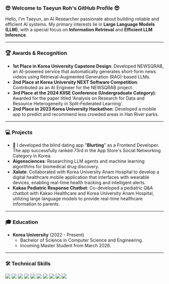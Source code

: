 ### 😎 Welcome to Taeyun Roh's GitHub Profile 😎

Hello, I'm Taeyun, an AI Researcher passionate about building reliable and efficient AI systems. My primary interests lie in **Large Language Models (LLM)**, with a special focus on **Information Retrieval** and **Efficient LLM Inference**.


---

### 🏆 Awards & Recognition

* **1st Place in Korea University Capstone Design**: Developed NEWSQRAB, an AI-powered service that automatically generates short-form news videos using Retrieval-Augmented Generation (RAG)-based LLMs.
* **2nd Place at Korea University NEXT Software Competition**: Contributed as an AI Engineer for the NEWSQRAB project.
* **3rd Place at the 2024 KIISE Conference (Undergraduate Category)**: Awarded for the paper titled 'Analysis on Research for Data and Resource Heterogeneity in Split-Federated Learning'.
* **2nd Place in 2023 Korea University Hackathon**: Developed a mobile app to predict and recommend less crowded areas in Han River parks.

---

### 💻 Projects

* 🔭 I developed the blind dating app "**Blurting**" as a Frontend Developer. The app successfully ranked 73rd in the App Store's Social Networking Category in Korea.
* **Aigensciences**: Researching LLM agents and machine learning algorithms for biomedical drug discovery.
* **Xalute**: Collaborated with Korea University Anam Hospital to develop a digital healthcare mobile application that interfaces with wearable devices, enabling real-time health tracking and intelligent alerts.
* **Kakao Pediatric Response Chatbot**: Co-developed a pediatric Q&A chatbot with Kakao Healthcare and Korea University Anam Hospital, utilizing large language models to provide real-time healthcare information to parents.

---

### 🎓 Education

* **Korea University** (2022 - Present)
    * Bachelor of Science in Computer Science and Engineering.
    * Incoming Master Student from March 2026.

---

### 🛠️ Technical Skills

<div>
<img src="https://img.shields.io/badge/python-3776AB?style=for-the-badge&logo=python&logoColor=white">
<img src="https://img.shields.io/badge/c-A8B9CC?style=for-the-badge&logo=c&logoColor=white">
<img src="https://img.shields.io/badge/cplusplus-00599C?style=for-the-badge&logo=cplusplus&logoColor=white">
<img src="https.://img.shields.io/badge/javascript-F7DF1E?style=for-the-badge&logo=javascript&logoColor=white">
<img src="https://img.shields.io/badge/react-61DAFB?style=for-the-badge&logo=react&logoColor=white">
<img src="https://img.shields.io/badge/flutter-02569B?style=for-the-badge&logo=flutter&logoColor=white">
<img src="https://img.shields.io/badge/dart-0175C2?style=for-the-badge&logo=dart&logoColor=white">
<img src="https://img.shields.io/badge/rust-000000?style=for-the-badge&logo=rust&logoColor=white">
<img src="https://img.shields.io/badge/html5-E34F26?style=for-the-badge&logo=html5&logoColor=white">
<img src="https://img.shields.io/badge/css3-1572B6?style=for-the-badge&logo=css3&logoColor=white">
</div>

